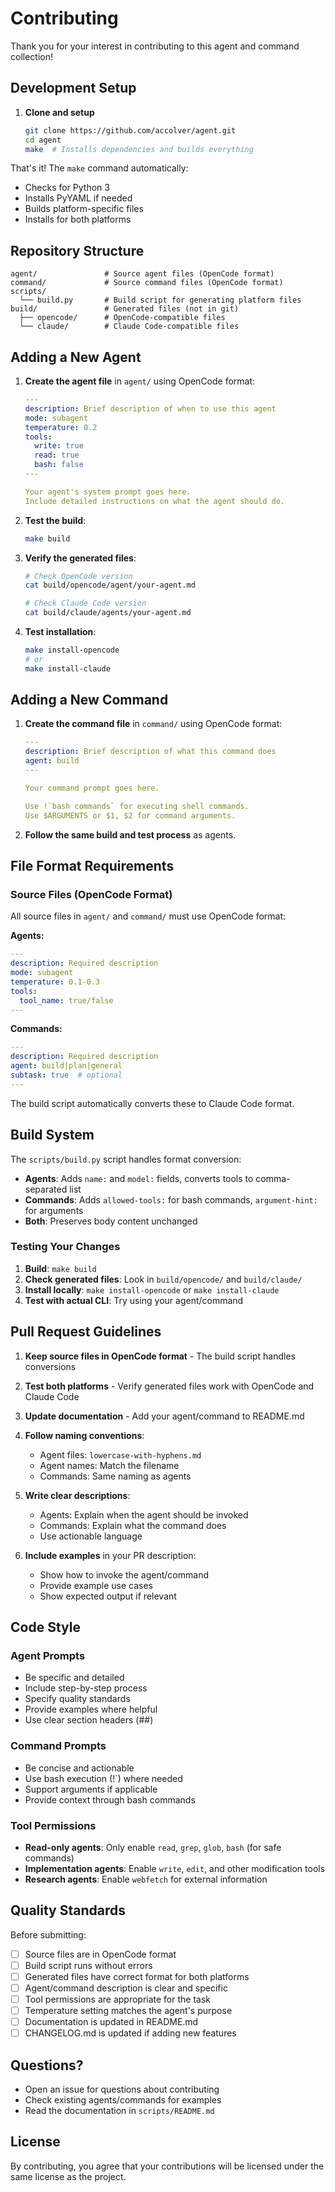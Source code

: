 # Contributing

Thank you for your interest in contributing to this agent and command
collection!

## Development Setup

1. **Clone and setup**
   ```bash
   git clone https://github.com/accolver/agent.git
   cd agent
   make  # Installs dependencies and builds everything
   ```

That's it! The `make` command automatically:

- Checks for Python 3
- Installs PyYAML if needed
- Builds platform-specific files
- Installs for both platforms

## Repository Structure

```
agent/               # Source agent files (OpenCode format)
command/             # Source command files (OpenCode format)
scripts/
  └── build.py       # Build script for generating platform files
build/               # Generated files (not in git)
  ├── opencode/      # OpenCode-compatible files
  └── claude/        # Claude Code-compatible files
```

## Adding a New Agent

1. **Create the agent file** in `agent/` using OpenCode format:

   ```yaml
   ---
   description: Brief description of when to use this agent
   mode: subagent
   temperature: 0.2
   tools:
     write: true
     read: true
     bash: false
   ---

   Your agent's system prompt goes here.
   Include detailed instructions on what the agent should do.
   ```

2. **Test the build**:
   ```bash
   make build
   ```

3. **Verify the generated files**:
   ```bash
   # Check OpenCode version
   cat build/opencode/agent/your-agent.md

   # Check Claude Code version
   cat build/claude/agents/your-agent.md
   ```

4. **Test installation**:
   ```bash
   make install-opencode
   # or
   make install-claude
   ```

## Adding a New Command

1. **Create the command file** in `command/` using OpenCode format:

   ```yaml
   ---
   description: Brief description of what this command does
   agent: build
   ---

   Your command prompt goes here.

   Use !`bash commands` for executing shell commands.
   Use $ARGUMENTS or $1, $2 for command arguments.
   ```

2. **Follow the same build and test process** as agents.

## File Format Requirements

### Source Files (OpenCode Format)

All source files in `agent/` and `command/` must use OpenCode format:

**Agents:**

```yaml
---
description: Required description
mode: subagent
temperature: 0.1-0.3
tools:
  tool_name: true/false
---
```

**Commands:**

```yaml
---
description: Required description
agent: build|plan|general
subtask: true  # optional
---
```

The build script automatically converts these to Claude Code format.

## Build System

The `scripts/build.py` script handles format conversion:

- **Agents**: Adds `name:` and `model:` fields, converts tools to
  comma-separated list
- **Commands**: Adds `allowed-tools:` for bash commands, `argument-hint:` for
  arguments
- **Both**: Preserves body content unchanged

### Testing Your Changes

1. **Build**: `make build`
2. **Check generated files**: Look in `build/opencode/` and `build/claude/`
3. **Install locally**: `make install-opencode` or `make install-claude`
4. **Test with actual CLI**: Try using your agent/command

## Pull Request Guidelines

1. **Keep source files in OpenCode format** - The build script handles
   conversions
2. **Test both platforms** - Verify generated files work with OpenCode and
   Claude Code
3. **Update documentation** - Add your agent/command to README.md
4. **Follow naming conventions**:
   - Agent files: `lowercase-with-hyphens.md`
   - Agent names: Match the filename
   - Commands: Same naming as agents

5. **Write clear descriptions**:
   - Agents: Explain when the agent should be invoked
   - Commands: Explain what the command does
   - Use actionable language

6. **Include examples** in your PR description:
   - Show how to invoke the agent/command
   - Provide example use cases
   - Show expected output if relevant

## Code Style

### Agent Prompts

- Be specific and detailed
- Include step-by-step process
- Specify quality standards
- Provide examples where helpful
- Use clear section headers (##)

### Command Prompts

- Be concise and actionable
- Use bash execution (!`) where needed
- Support arguments if applicable
- Provide context through bash commands

### Tool Permissions

- **Read-only agents**: Only enable `read`, `grep`, `glob`, `bash` (for safe
  commands)
- **Implementation agents**: Enable `write`, `edit`, and other modification
  tools
- **Research agents**: Enable `webfetch` for external information

## Quality Standards

Before submitting:

- [ ] Source files are in OpenCode format
- [ ] Build script runs without errors
- [ ] Generated files have correct format for both platforms
- [ ] Agent/command description is clear and specific
- [ ] Tool permissions are appropriate for the task
- [ ] Temperature setting matches the agent's purpose
- [ ] Documentation is updated in README.md
- [ ] CHANGELOG.md is updated if adding new features

## Questions?

- Open an issue for questions about contributing
- Check existing agents/commands for examples
- Read the documentation in `scripts/README.md`

## License

By contributing, you agree that your contributions will be licensed under the
same license as the project.
